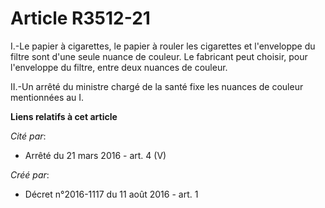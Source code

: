 # Article R3512-21

I.-Le papier à cigarettes, le papier à rouler les cigarettes et l'enveloppe du filtre sont d'une seule nuance de couleur. Le
fabricant peut choisir, pour l'enveloppe du filtre, entre deux nuances de couleur. 

II.-Un arrêté du ministre chargé de la santé fixe les nuances de couleur mentionnées au I.

**Liens relatifs à cet article**

_Cité par_:

  - Arrêté du 21 mars 2016 - art. 4 (V)

_Créé par_:

  - Décret n°2016-1117 du 11 août 2016 - art. 1
